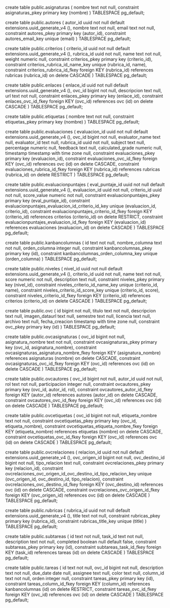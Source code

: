 create table public.asignaturas (
  nombre text not null,
  constraint asignaturas_pkey primary key (nombre)
) TABLESPACE pg_default;

create table public.autores (
  autor_id uuid not null default extensions.uuid_generate_v4 (),
  nombre text not null,
  email text not null,
  constraint autores_pkey primary key (autor_id),
  constraint autores_email_key unique (email)
) TABLESPACE pg_default;

create table public.criterios (
  criterio_id uuid not null default extensions.uuid_generate_v4 (),
  rubrica_id uuid not null,
  name text not null,
  weight numeric null,
  constraint criterios_pkey primary key (criterio_id),
  constraint criterios_rubrica_id_name_key unique (rubrica_id, name),
  constraint criterios_rubrica_id_fkey foreign KEY (rubrica_id) references rubricas (rubrica_id) on delete CASCADE
) TABLESPACE pg_default;

create table public.enlaces (
  enlace_id uuid not null default extensions.uuid_generate_v4 (),
  ovc_id bigint not null,
  descripcion text null,
  url text not null,
  constraint enlaces_pkey primary key (enlace_id),
  constraint enlaces_ovc_id_fkey foreign KEY (ovc_id) references ovc (id) on delete CASCADE
) TABLESPACE pg_default;

create table public.etiquetas (
  nombre text not null,
  constraint etiquetas_pkey primary key (nombre)
) TABLESPACE pg_default;

create table public.evaluaciones (
  evaluacion_id uuid not null default extensions.uuid_generate_v4 (),
  ovc_id bigint not null,
  evaluator_name text null,
  evaluator_id text null,
  rubrica_id uuid not null,
  subject text null,
  percentage numeric null,
  feedback text null,
  calculated_grade numeric null,
  timestamp timestamp with time zone null,
  constraint evaluaciones_pkey primary key (evaluacion_id),
  constraint evaluaciones_ovc_id_fkey foreign KEY (ovc_id) references ovc (id) on delete CASCADE,
  constraint evaluaciones_rubrica_id_fkey foreign KEY (rubrica_id) references rubricas (rubrica_id) on delete RESTRICT
) TABLESPACE pg_default;

create table public.evaluacionpuntajes (
  eval_puntaje_id uuid not null default extensions.uuid_generate_v4 (),
  evaluacion_id uuid not null,
  criterio_id uuid not null,
  score_value numeric not null,
  constraint evaluacionpuntajes_pkey primary key (eval_puntaje_id),
  constraint evaluacionpuntajes_evaluacion_id_criterio_id_key unique (evaluacion_id, criterio_id),
  constraint evaluacionpuntajes_criterio_id_fkey foreign KEY (criterio_id) references criterios (criterio_id) on delete RESTRICT,
  constraint evaluacionpuntajes_evaluacion_id_fkey foreign KEY (evaluacion_id) references evaluaciones (evaluacion_id) on delete CASCADE
) TABLESPACE pg_default;

create table public.kanbancolumnas (
  id text not null,
  nombre_columna text not null,
  orden_columna integer null,
  constraint kanbancolumnas_pkey primary key (id),
  constraint kanbancolumnas_orden_columna_key unique (orden_columna)
) TABLESPACE pg_default;

create table public.niveles (
  nivel_id uuid not null default extensions.uuid_generate_v4 (),
  criterio_id uuid not null,
  name text not null,
  score numeric not null,
  description text null,
  constraint niveles_pkey primary key (nivel_id),
  constraint niveles_criterio_id_name_key unique (criterio_id, name),
  constraint niveles_criterio_id_score_key unique (criterio_id, score),
  constraint niveles_criterio_id_fkey foreign KEY (criterio_id) references criterios (criterio_id) on delete CASCADE
) TABLESPACE pg_default;

create table public.ovc (
  id bigint not null,
  titulo text not null,
  descripcion text null,
  imagen_dataurl text null,
  semestre text null,
  licencia text null,
  archivo text null,
  fecha_creacion timestamp with time zone null,
  constraint ovc_pkey primary key (id)
) TABLESPACE pg_default;

create table public.ovcasignaturas (
  ovc_id bigint not null,
  asignatura_nombre text not null,
  constraint ovcasignaturas_pkey primary key (ovc_id, asignatura_nombre),
  constraint ovcasignaturas_asignatura_nombre_fkey foreign KEY (asignatura_nombre) references asignaturas (nombre) on delete CASCADE,
  constraint ovcasignaturas_ovc_id_fkey foreign KEY (ovc_id) references ovc (id) on delete CASCADE
) TABLESPACE pg_default;

create table public.ovcautores (
  ovc_id bigint not null,
  autor_id uuid not null,
  rol text not null,
  participacion integer null,
  constraint ovcautores_pkey primary key (ovc_id, autor_id, rol),
  constraint ovcautores_autor_id_fkey foreign KEY (autor_id) references autores (autor_id) on delete CASCADE,
  constraint ovcautores_ovc_id_fkey foreign KEY (ovc_id) references ovc (id) on delete CASCADE
) TABLESPACE pg_default;

create table public.ovcetiquetas (
  ovc_id bigint not null,
  etiqueta_nombre text not null,
  constraint ovcetiquetas_pkey primary key (ovc_id, etiqueta_nombre),
  constraint ovcetiquetas_etiqueta_nombre_fkey foreign KEY (etiqueta_nombre) references etiquetas (nombre) on delete CASCADE,
  constraint ovcetiquetas_ovc_id_fkey foreign KEY (ovc_id) references ovc (id) on delete CASCADE
) TABLESPACE pg_default;

create table public.ovcrelaciones (
  relacion_id uuid not null default extensions.uuid_generate_v4 (),
  ovc_origen_id bigint not null,
  ovc_destino_id bigint not null,
  tipo_relacion text null,
  constraint ovcrelaciones_pkey primary key (relacion_id),
  constraint ovcrelaciones_ovc_origen_id_ovc_destino_id_tipo_relacion_key unique (ovc_origen_id, ovc_destino_id, tipo_relacion),
  constraint ovcrelaciones_ovc_destino_id_fkey foreign KEY (ovc_destino_id) references ovc (id) on delete CASCADE,
  constraint ovcrelaciones_ovc_origen_id_fkey foreign KEY (ovc_origen_id) references ovc (id) on delete CASCADE
) TABLESPACE pg_default;

create table public.rubricas (
  rubrica_id uuid not null default extensions.uuid_generate_v4 (),
  title text not null,
  constraint rubricas_pkey primary key (rubrica_id),
  constraint rubricas_title_key unique (title)
) TABLESPACE pg_default;

create table public.subtareas (
  id text not null,
  task_id text not null,
  description text not null,
  completed boolean null default false,
  constraint subtareas_pkey primary key (id),
  constraint subtareas_task_id_fkey foreign KEY (task_id) references tareas (id) on delete CASCADE
) TABLESPACE pg_default;

create table public.tareas (
  id text not null,
  ovc_id bigint not null,
  description text not null,
  due_date date null,
  assignee text null,
  color text null,
  column_id text not null,
  orden integer null,
  constraint tareas_pkey primary key (id),
  constraint tareas_column_id_fkey foreign KEY (column_id) references kanbancolumnas (id) on delete RESTRICT,
  constraint tareas_ovc_id_fkey foreign KEY (ovc_id) references ovc (id) on delete CASCADE
) TABLESPACE pg_default;